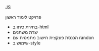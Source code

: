 JS

פרויקט לימוד ראשון

- בחירת כיתו ב-html
- יצרת משתנים
- הכנסת פונקצית חישוב מתמטית עם randon
- שימוש ב-style
